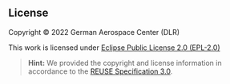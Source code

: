 ## License

Copyright © 2022 German Aerospace Center (DLR)

This work is licensed under [Eclipse Public License 2.0 (EPL-2.0)](LICENSE/EPL-2.0.txt)

> **Hint:** We provided the copyright and license information in accordance to the [REUSE Specification 3.0](https://reuse.software/spec/).
